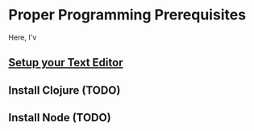 # Proper Programming Prerequisites

Here, I'v

## [Setup your Text Editor](text-editor/README.md)

## Install Clojure (TODO)

## Install Node (TODO)
